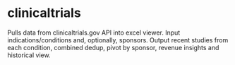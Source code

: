 ﻿# clinicaltrials

Pulls data from clinicaltrials.gov API into excel viewer. Input indications/conditions and, optionally, sponsors. Output recent studies from each condition, combined dedup, pivot by sponsor, revenue insights and historical view.

